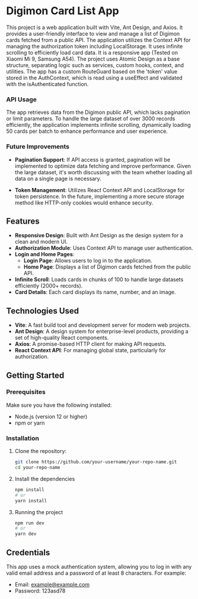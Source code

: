# Digimon Card List App

This project is a web application built with Vite, Ant Design, and Axios. It provides a user-friendly interface to view and manage a list of Digimon cards fetched from a public API. The application utilizes the Context API for managing the authorization token including LocalStorage. It uses infinite scrolling to efficiently load card data. It is a responsive app (Tested on Xiaomi Mi 9, Samsung A54). The project uses Atomic Design as a base structure, separating logic such as services, custom hooks, context, and utilities. The app has a custom RouteGuard based on the 'token' value stored in the AuthContext, which is read using a useEffect and validated with the isAuthenticated function.

### API Usage

The app retrieves data from the Digimon public API, which lacks pagination or limit parameters. To handle the large dataset of over 3000 records efficiently, the application implements infinite scrolling, dynamically loading 50 cards per batch to enhance performance and user experience.

### Future Improvements

- **Pagination Support**: If API access is granted, pagination will be implemented to optimize data fetching and improve performance. Given the large dataset, it's worth discussing with the team whether loading all data on a single page is necessary.

- **Token Management**: Utilizes React Context API and LocalStorage for token persistence. In the future, implementing a more secure storage method like HTTP-only cookies would enhance security.

## Features

- **Responsive Design**: Built with Ant Design as the design system for a clean and modern UI.
- **Authorization Module**: Uses Context API to manage user authentication.
- **Login and Home Pages**:
  - **Login Page**: Allows users to log in to the application.
  - **Home Page**: Displays a list of Digimon cards fetched from the public API.
- **Infinite Scroll**: Loads cards in chunks of 100 to handle large datasets efficiently (2000+ records).
- **Card Details**: Each card displays its name, number, and an image.

## Technologies Used

- **Vite**: A fast build tool and development server for modern web projects.
- **Ant Design**: A design system for enterprise-level products, providing a set of high-quality React components.
- **Axios**: A promise-based HTTP client for making API requests.
- **React Context API**: For managing global state, particularly for authorization.

## Getting Started

### Prerequisites

Make sure you have the following installed:

- Node.js (version 12 or higher)
- npm or yarn

### Installation

1. Clone the repository:

   ```bash
   git clone https://github.com/your-username/your-repo-name.git
   cd your-repo-name

   ```

2. Install the dependencies

   ```bash
   npm install
   # or
   yarn install
   ```

3. Running the project

   ```bash
   npm run dev
   # or
   yarn dev
   ```

## Credentials

This app uses a mock authentication system, allowing you to log in with any valid email address and a password of at least 8 characters. For example:

- Email: example@example.com
- Password: 123asd78
